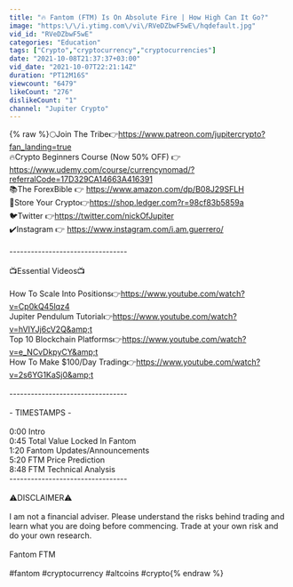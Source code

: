 ```yaml
---
title: "🔥 Fantom (FTM) Is On Absolute Fire | How High Can It Go?"
image: "https:\/\/i.ytimg.com\/vi\/RVeDZbwF5wE\/hqdefault.jpg"
vid_id: "RVeDZbwF5wE"
categories: "Education"
tags: ["Crypto","cryptocurrency","cryptocurrencies"]
date: "2021-10-08T21:37:37+03:00"
vid_date: "2021-10-07T22:21:14Z"
duration: "PT12M16S"
viewcount: "6479"
likeCount: "276"
dislikeCount: "1"
channel: "Jupiter Crypto"
---
```

{% raw %}🌕Join The Tribe👉<a rel="nofollow" target="blank" href="https://www.patreon.com/jupitercrypto?fan_landing=true">https://www.patreon.com/jupitercrypto?fan_landing=true</a><br />🔥Crypto Beginners Course (Now 50% OFF) 👉<a rel="nofollow" target="blank" href="https://www.udemy.com/course/currencynomad/?referralCode=17D329CA14663A416391">https://www.udemy.com/course/currencynomad/?referralCode=17D329CA14663A416391</a><br />📚The ForexBible 👉 <a rel="nofollow" target="blank" href="https://www.amazon.com/dp/B08J29SFLH">https://www.amazon.com/dp/B08J29SFLH</a><br />🔐Store Your Crypto👉<a rel="nofollow" target="blank" href="https://shop.ledger.com?r=98cf83b5859a">https://shop.ledger.com?r=98cf83b5859a</a><br />🐦Twitter 👉<a rel="nofollow" target="blank" href="https://twitter.com/nickOfJupiter">https://twitter.com/nickOfJupiter</a><br />✔️Instagram 👉 <a rel="nofollow" target="blank" href="https://www.instagram.com/i.am.guerrero/">https://www.instagram.com/i.am.guerrero/</a><br /><br />---------------------------------<br /><br />📺Essential Videos📺<br /><br />How To Scale Into Positions👉<a rel="nofollow" target="blank" href="https://www.youtube.com/watch?v=Cp0kQ45lqz4">https://www.youtube.com/watch?v=Cp0kQ45lqz4</a><br />Jupiter Pendulum Tutorial👉<a rel="nofollow" target="blank" href="https://www.youtube.com/watch?v=hVIYJj6cV2Q&amp;t">https://www.youtube.com/watch?v=hVIYJj6cV2Q&amp;t</a><br />Top 10 Blockchain Platforms👉<a rel="nofollow" target="blank" href="https://www.youtube.com/watch?v=e_NCvDkpyCY&amp;t">https://www.youtube.com/watch?v=e_NCvDkpyCY&amp;t</a><br />How To Make $100/Day Trading👉<a rel="nofollow" target="blank" href="https://www.youtube.com/watch?v=2s6YG1KaSj0&amp;t">https://www.youtube.com/watch?v=2s6YG1KaSj0&amp;t</a><br /><br />---------------------------------<br /><br />- TIMESTAMPS -<br /><br />0:00 Intro<br />0:45 Total Value Locked In Fantom<br />1:20 Fantom Updates/Announcements<br />5:20 FTM Price Prediction<br />8:48 FTM Technical Analysis<br />---------------------------------<br /><br />⚠️DISCLAIMER⚠️<br /><br />I am not a financial adviser. Please understand the risks behind trading and learn what you are doing before commencing. Trade at your own risk and do your own research.<br /><br />Fantom FTM<br /><br />#fantom #cryptocurrency #altcoins #crypto{% endraw %}
